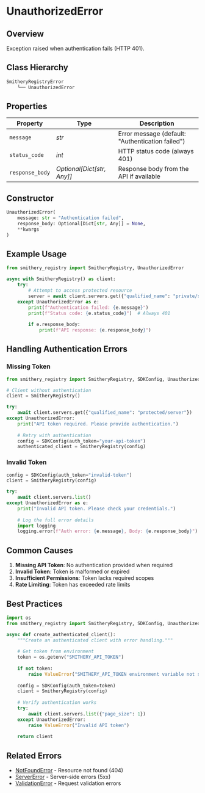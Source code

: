 # UnauthorizedError

## Overview

Exception raised when authentication fails (HTTP 401).

## Class Hierarchy

```python
SmitheryRegistryError
    └── UnauthorizedError
```

## Properties

| Property | Type | Description |
|----------|------|-------------|
| `message` | *str* | Error message (default: "Authentication failed") |
| `status_code` | *int* | HTTP status code (always 401) |
| `response_body` | *Optional[Dict[str, Any]]* | Response body from the API if available |

## Constructor

```python
UnauthorizedError(
    message: str = "Authentication failed",
    response_body: Optional[Dict[str, Any]] = None,
    **kwargs
)
```

## Example Usage

```python
from smithery_registry import SmitheryRegistry, UnauthorizedError

async with SmitheryRegistry() as client:
    try:
        # Attempt to access protected resource
        server = await client.servers.get({"qualified_name": "private/server"})
    except UnauthorizedError as e:
        print(f"Authentication failed: {e.message}")
        print(f"Status code: {e.status_code}")  # Always 401
        
        if e.response_body:
            print(f"API response: {e.response_body}")
```

## Handling Authentication Errors

### Missing Token

```python
from smithery_registry import SmitheryRegistry, SDKConfig, UnauthorizedError

# Client without authentication
client = SmitheryRegistry()

try:
    await client.servers.get({"qualified_name": "protected/server"})
except UnauthorizedError:
    print("API token required. Please provide authentication.")
    
    # Retry with authentication
    config = SDKConfig(auth_token="your-api-token")
    authenticated_client = SmitheryRegistry(config)
```

### Invalid Token

```python
config = SDKConfig(auth_token="invalid-token")
client = SmitheryRegistry(config)

try:
    await client.servers.list()
except UnauthorizedError as e:
    print("Invalid API token. Please check your credentials.")
    
    # Log the full error details
    import logging
    logging.error(f"Auth error: {e.message}, Body: {e.response_body}")
```

## Common Causes

1. **Missing API Token**: No authentication provided when required
2. **Invalid Token**: Token is malformed or expired
3. **Insufficient Permissions**: Token lacks required scopes
4. **Rate Limiting**: Token has exceeded rate limits

## Best Practices

```python
import os
from smithery_registry import SmitheryRegistry, SDKConfig, UnauthorizedError

async def create_authenticated_client():
    """Create an authenticated client with error handling."""
    
    # Get token from environment
    token = os.getenv("SMITHERY_API_TOKEN")
    
    if not token:
        raise ValueError("SMITHERY_API_TOKEN environment variable not set")
    
    config = SDKConfig(auth_token=token)
    client = SmitheryRegistry(config)
    
    # Verify authentication works
    try:
        await client.servers.list({"page_size": 1})
    except UnauthorizedError:
        raise ValueError("Invalid API token")
    
    return client
```

## Related Errors

- [NotFoundError](./notfounderror.md) - Resource not found (404)
- [ServerError](./servererror.md) - Server-side errors (5xx)
- [ValidationError](./validationerror.md) - Request validation errors